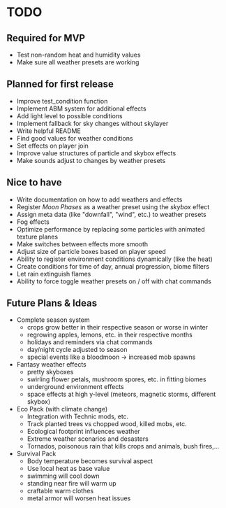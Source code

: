 # TODO

## Required for MVP
- Test non-random heat and humidity values
- Make sure all weather presets are working

## Planned for first release
- Improve test_condition function
- Implement ABM system for additional effects
- Add light level to possible conditions
- Implement fallback for sky changes without skylayer
- Write helpful README
- Find good values for weather conditions
- Set effects on player join
- Improve value structures of particle and skybox effects
- Make sounds adjust to changes by weather presets

## Nice to have
- Write documentation on how to add weathers and effects
- Register *Moon Phases* as a weather preset using the *skybox* effect
- Assign meta data (like "downfall", "wind", etc.) to weather presets
- Fog effects
- Optimize performance by replacing some particles with animated texture planes
- Make switches between effects more smooth
- Adjust size of particle boxes based on player speed
- Ability to register environment conditions dynamically (like the heat)
- Create conditions for time of day, annual progression, biome filters
- Let rain extinguish flames
- Ability to force toggle weather presets on / off with chat commands

## Future Plans & Ideas
- Complete season system
	- crops grow better in their respective season or worse in winter
	- regrowing apples, lemons, etc. in their respective months
	- holidays and reminders via chat commands
	- day/night cycle adjusted to season
	- special events like a bloodmoon -> increased mob spawns
- Fantasy weather effects
	- pretty skyboxes
	- swirling flower petals, mushroom spores, etc. in fitting biomes
	- underground environment effects
	- space effects at high y-level (meteors, magnetic storms, different skybox)
- Eco Pack (with climate change)
	- Integration with Technic mods, etc.
	- Track planted trees vs chopped wood, killed mobs, etc.
	- Ecological footprint influences weather
	- Extreme weather scenarios and desasters
	- Tornados, poisonous rain that kills crops and animals, bush fires,...
- Survival Pack
	- Body temperature becomes survival aspect
	- Use local heat as base value
	- swimming will cool down
	- standing near fire will warm up
	- craftable warm clothes
	- metal armor will worsen heat issues